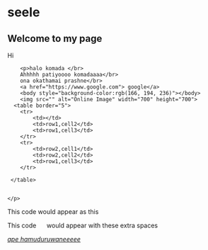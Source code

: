 <html>
<head>
<title>seeele</title>
</head>
<body>
    <h1>seele</h1>
    <h2>Welcome to my page</h2>
    <p>Hi </br>
        </p>
       
        <p>halo komada </br>
        Ahhhhh patiyoooo komadaaaa</br>
        ona okathamai prashne</br>
        <a href="https://www.google.com"> google</a>
        <body style="background-color:rgb(166, 194, 236)"></body>
        <img src="" alt="Online Image" width="700" height="700">
      <table border="5">
        <tr>
            <td></td>
            <td>row1,cell2</td>
            <td>row1,cell3</td>
        </tr>
        <tr>
            <td>row2,cell1</td>
            <td>row2,cell2</td>
            <td>row1,cell3</td>
        </tr>

     </table>


    </p>
<p>This code    would appear as this </p>
<p>This code &nbsp;&nbsp;&nbsp;&nbsp; would appear with these extra spaces </p>
<p><i> <u>ape hamuduruwaneeeee</u></i></p>
</body>
</html>
